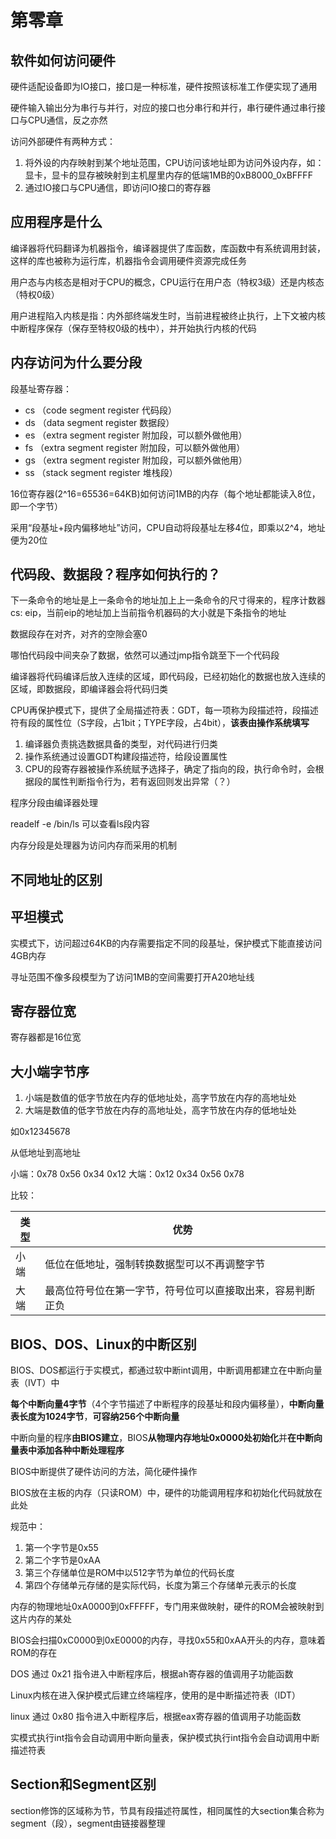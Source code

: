 # 第零章

## 软件如何访问硬件

硬件适配设备即为IO接口，接口是一种标准，硬件按照该标准工作便实现了通用

硬件输入输出分为串行与并行，对应的接口也分串行和并行，串行硬件通过串行接口与CPU通信，反之亦然

访问外部硬件有两种方式：

1. 将外设的内存映射到某个地址范围，CPU访问该地址即为访问外设内存，如：显卡，显卡的显存被映射到主机屋里内存的低端1MB的0xB8000_0xBFFFF
2. 通过IO接口与CPU通信，即访问IO接口的寄存器

## 应用程序是什么

编译器将代码翻译为机器指令，编译器提供了库函数，库函数中有系统调用封装，这样的库也被称为运行库，机器指令会调用硬件资源完成任务

用户态与内核态是相对于CPU的概念，CPU运行在用户态（特权3级）还是内核态（特权0级）

用户进程陷入内核是指：内外部终端发生时，当前进程被终止执行，上下文被内核中断程序保存（保存至特权0级的栈中），并开始执行内核的代码

## 内存访问为什么要分段

段基址寄存器：

* cs （code segment register 代码段）
* ds （data segment register 数据段）
* es （extra segment register 附加段，可以额外做他用）
* fs （extra segment register 附加段，可以额外做他用）
* gs （extra segment register 附加段，可以额外做他用）
* ss （stack segment register 堆栈段）

16位寄存器(2^16=65536=64KB)如何访问1MB的内存（每个地址都能读入8位，即一个字节）

采用“段基址+段内偏移地址”访问，CPU自动将段基址左移4位，即乘以2^4，地址便为20位

## 代码段、数据段？程序如何执行的？

下一条命令的地址是上一条命令的地址加上上一条命令的尺寸得来的，程序计数器cs: eip，当前eip的地址加上当前指令机器码的大小就是下条指令的地址

数据段存在对齐，对齐的空隙会塞0

哪怕代码段中间夹杂了数据，依然可以通过jmp指令跳至下一个代码段

编译器将代码编译后放入连续的区域，即代码段，已经初始化的数据也放入连续的区域，即数据段，即编译器会将代码归类

CPU再保护模式下，提供了全局描述符表：GDT，每一项称为段描述符，段描述符有段的属性位（S字段，占1bit；TYPE字段，占4bit），**该表由操作系统填写**

1. 编译器负责挑选数据具备的类型，对代码进行归类
2. 操作系统通过设置GDT构建段描述符，给段设置属性
3. CPU的段寄存器被操作系统赋予选择子，确定了指向的段，执行命令时，会根据段的属性判断指令行为，若有返回则发出异常（？）

程序分段由编译器处理

readelf -e /bin/ls 可以查看ls段内容

内存分段是处理器为访问内存而采用的机制

## 不同地址的区别

## 平坦模式

实模式下，访问超过64KB的内存需要指定不同的段基址，保护模式下能直接访问4GB内存

寻址范围不像多段模型为了访问1MB的空间需要打开A20地址线

## 寄存器位宽

寄存器都是16位宽

## 大小端字节序

1. 小端是数值的低字节放在内存的低地址处，高字节放在内存的高地址处
2. 大端是数值的低字节放在内存的高地址处，高字节放在内存的低地址处

如0x12345678

从低地址到高地址

小端：0x78 0x56 0x34 0x12
大端：0x12 0x34 0x56 0x78

比较：

| 类型 | 优势 |
|---|---|
|小端|低位在低地址，强制转换数据型可以不再调整字节|
|大端|最高位符号位在第一字节，符号位可以直接取出来，容易判断正负|

## BIOS、DOS、Linux的中断区别

BIOS、DOS都运行于实模式，都通过软中断int调用，中断调用都建立在中断向量表（IVT）中

**每个中断向量4字节**（4个字节描述了中断程序的段基址和段内偏移量），**中断向量表长度为1024字节**，**可容纳256个中断向量**

中断向量的程序**由BIOS建立**，BIOS**从物理内存地址0x0000处初始化**并**在中断向量表中添加各种中断处理程序**

BIOS中断提供了硬件访问的方法，简化硬件操作

BIOS放在主板的内存（只读ROM）中，硬件的功能调用程序和初始化代码就放在此处

规范中：

1. 第一个字节是0x55
2. 第二个字节是0xAA
3. 第三个存储单位是ROM中以512字节为单位的代码长度
4. 第四个存储单元存储的是实际代码，长度为第三个存储单元表示的长度

内存的物理地址0xA0000到0xFFFFF，专门用来做映射，硬件的ROM会被映射到这片内存的某处

BIOS会扫描0xC0000到0xE0000的内存，寻找0x55和0xAA开头的内存，意味着ROM的存在

DOS 通过 0x21 指令进入中断程序后，根据ah寄存器的值调用子功能函数

Linux内核在进入保护模式后建立终端程序，使用的是中断描述符表（IDT）

linux 通过 0x80 指令进入中断程序后，根据eax寄存器的值调用子功能函数

实模式执行int指令会自动调用中断向量表，保护模式执行int指令会自动调用中断描述符表

## Section和Segment区别

section修饰的区域称为节，节具有段描述符属性，相同属性的大section集合称为segment（段），segment由链接器整理
